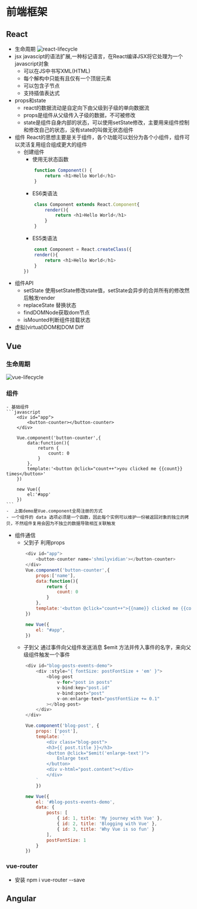 # 前端框架
## React
- 生命周期
![react-lifecycle](../images/react-lifecycle.png)
- jsx javascipt的语法扩展,一种标记语言，在React编译JSX将它处理为一个javascript对象
    - 可以在JS中书写XML(HTML)
    - 每个解构中只能有且仅有一个顶层元素
    - 可以包含子节点
    - 支持插值表达式
- props和state
    - react的数据流动是自定向下由父级到子级的单向数据流
    - props是组件从父级传入子级的数据，不可被修改
    - state是组件自身内部的状态，可以使用setState修改，主要用来组件控制和修改自己的状态，没有state的叫做无状态组件
- 组件 React的思想主要是关于组件，各个功能可以划分为各个小组件，组件可以灵活复用组合组成更大的组件
    - 创建组件
        - 使用无状态函数
        ```javascript
            function Component() {
                return <h1>Hello World</h1>
            }
        ```
        - ES6类语法 
        ```javascript
            class Component extends React.Component{
                render(){
                    return <h1>Hello World</h1>
                }
            }
        ```
        - ES5类语法 
        ```javascript
            const Component = React.createClass({
            render(){
                return <h1>Hello World</h1>
            }
        })
        ```
- 组件API
    - setState 使用setState修改state值，setState会异步的合并所有的修改然后触发render
    - replaceState 替换状态 
    - findDOMNode获取dom节点
    - isMounted判断组件挂载状态
- 虚拟(virtual)DOM和DOM Diff
## Vue
### 生命周期
![vue-lifecycle](../images/lifecycle.png)
### 组件
    - 基础组件
    ```javascript
        <div id="app">
            <button-counter></button-counter>
        </div>

        Vue.component('button-counter',{
            data:function(){
                return {
                    count: 0
                }
            },
            template:'<button @click="count++">you clicked me {{count}} times</button>'
        })

        new Vue({
            el:'#app'
        })
    ```
    -  上面demo是Vue.component全局注册的方式
    - 一个组件的 data 选项必须是一个函数，因此每个实例可以维护一份被返回对象的独立的拷贝，不然组件复用会因为不独立的数据导致相互关联触发
- 组件通信
    - 父到子 利用props
    ```javascript
        <div id="app">
            <button-counter name='shmilyvidian'></button-counter>
        </div>
        Vue.component('button-counter',{
			props:['name'],
            data:function(){
                return {
                    count: 0
                }
            },
            template:'<button @click="count++">{{name}} clicked me {{count}} times</button>'
        })

        new Vue({
            el: "#app",
        })
    ```
    - 子到父 通过事件向父组件发送消息
     $emit 方法并传入事件的名字，来向父级组件触发一个事件
    ```javascript
        <div id="blog-posts-events-demo">
            <div :style="{ fontSize: postFontSize + 'em' }">
                <blog-post
                    v-for="post in posts"
                    v-bind:key="post.id"
                    v-bind:post="post"
                    v-on:enlarge-text="postFontSize += 0.1"      
                ></blog-post>
            </div>
        </div>

        Vue.component('blog-post', {
            props: ['post'],
            template: `
                <div class="blog-post">
                <h3>{{ post.title }}</h3>
                <button @click="$emit('enlarge-text')">
                    Enlarge text
                </button>
                <div v-html="post.content"></div>
                </div>
            `
            })

        new Vue({
            el: '#blog-posts-events-demo',
            data: {
                posts: [
                    { id: 1, title: 'My journey with Vue' },
                    { id: 2, title: 'Blogging with Vue' },
                    { id: 3, title: 'Why Vue is so fun' }
                ],
                postFontSize: 1
            }
        })
    ```
### vue-router
- 安装 npm i vue-router --save
## Angular
